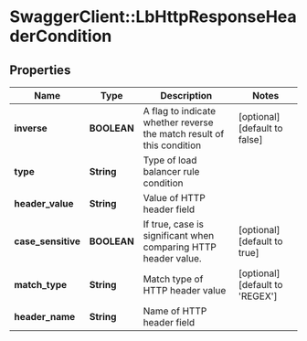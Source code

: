 # SwaggerClient::LbHttpResponseHeaderCondition

## Properties
Name | Type | Description | Notes
------------ | ------------- | ------------- | -------------
**inverse** | **BOOLEAN** | A flag to indicate whether reverse the match result of this condition | [optional] [default to false]
**type** | **String** | Type of load balancer rule condition | 
**header_value** | **String** | Value of HTTP header field | 
**case_sensitive** | **BOOLEAN** | If true, case is significant when comparing HTTP header value.  | [optional] [default to true]
**match_type** | **String** | Match type of HTTP header value | [optional] [default to &#39;REGEX&#39;]
**header_name** | **String** | Name of HTTP header field | 


